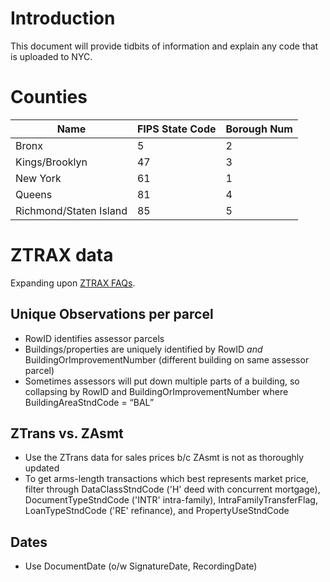 
# Introduction 

This document will provide tidbits of information and explain any code that is uploaded to NYC. 

# Counties 

Name | FIPS State Code  | Borough Num 
---- | ---------------- | -----------
Bronx | 5 | 2
Kings/Brooklyn | 47 | 3
New York | 61 | 1
Queens | 81 | 4
Richmond/Staten Island | 85 | 5

# ZTRAX data 

Expanding upon [ZTRAX FAQs](https://www.zillow.com/research/ztrax/ztrax-faqs/).

## Unique Observations per parcel 

- RowID identifies assessor parcels
- Buildings/properties are uniquely identified by RowID _and_ BuildingOrImprovementNumber (different building on same assessor parcel) 
- Sometimes assessors will put down multiple parts of a building, so collapsing by RowID and BuildingOrImprovementNumber where BuildingAreaStndCode = “BAL”

## ZTrans vs. ZAsmt 

- Use the ZTrans data for sales prices b/c ZAsmt is not as thoroughly updated 
- To get arms-length transactions which best represents market price, filter through DataClassStndCode ('H' deed with concurrent mortgage), DocumentTypeStndCode ('INTR' intra-family), IntraFamilyTransferFlag, LoanTypeStndCode ('RE' refinance), and PropertyUseStndCode


## Dates 

- Use DocumentDate (o/w SignatureDate, RecordingDate)


